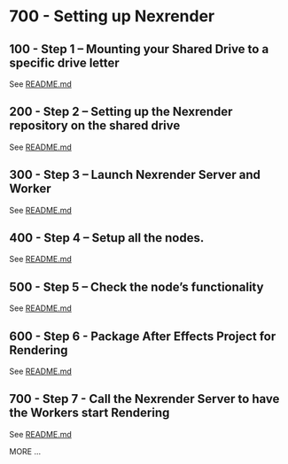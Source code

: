 # 700 - Setting up Nexrender

## 100 - Step 1 – Mounting your Shared Drive to a specific drive letter

See [README.md](./100/README.md)

## 200 - Step 2 – Setting up the Nexrender repository on the shared drive

See [README.md](./200/README.md)

## 300 - Step 3 – Launch Nexrender Server and Worker

See [README.md](./300/README.md)

## 400 - Step 4 – Setup all the nodes.

See [README.md](./400/README.md)

## 500 - Step 5 – Check the node’s functionality

See [README.md](./500/README.md)

## 600 - Step 6 - Package After Effects Project for Rendering

See [README.md](./600/README.md)

## 700 - Step 7 - Call the Nexrender Server to have the Workers start Rendering

See [README.md](./700/README.md)

MORE ...